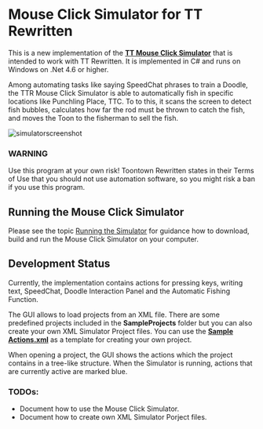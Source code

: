 # Mouse Click Simulator for TT Rewritten

This is a new implementation of the [**TT Mouse Click Simulator**](http://old.preisser-it.de/tt-mausklick/) that is intended to work with TT Rewritten. It is implemented in C# and runs on Windows on .Net 4.6 or higher.

Among automating tasks like saying SpeedChat phrases to train a Doodle, the TTR Mouse Click Simulator is able to automatically fish in specific locations like Punchling Place, TTC. To to this, it scans the screen to detect fish bubbles, calculates how far the rod must be thrown to catch the fish, and moves the Toon to the fisherman to sell the fish.

![simulatorscreenshot](https://cloud.githubusercontent.com/assets/15179430/10716090/24ac7f16-7b2d-11e5-88cc-52511b380df2.png)

### WARNING
Use this program at your own risk!
Toontown Rewritten states in their Terms of Use that you should not use automation software, so you might risk a ban if you use this program.

## Running the Mouse Click Simulator

Please see the topic [Running the Simulator](https://github.com/TTExtensions/MouseClickSimulator/wiki/Running-the-Simulator) for guidance how to download, build and run the Mouse Click Simulator on your computer.

## Development Status

Currently, the implementation contains actions for pressing keys, writing text, SpeedChat, Doodle Interaction Panel and the Automatic Fishing Function.

The GUI allows to load projects from an XML file. There are some predefined projects included in the **SampleProjects** folder but you can also create your own XML Simulator Project files. You can use the [**Sample Actions.xml**](https://github.com/TTExtensions/MouseClickSimulator/blob/master/TTMouseclickSimulator/SampleProjects/Sample%20Actions.xml) as a template for creating your own project.

When opening a project, the GUI shows the actions which the project contains in a tree-like structure. When the Simulator is running, actions that are currently active are marked blue.

### TODOs:
- Document how to use the Mouse Click Simulator.
- Document how to create own XML Simulator Porject files.
